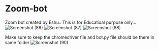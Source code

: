 # Zoom-bot
Zoom bot created by Eshu..
This is for Educatioal purpose only...
![Screenshot (86)](https://user-images.githubusercontent.com/101202896/180658994-0c1112f6-0839-476e-af12-3693957dd940.png)
![Screenshot (87)](https://user-images.githubusercontent.com/101202896/180659012-a1981140-8ca4-41c6-9c8a-966654ae2ae5.png)
![Screenshot (88)](https://user-images.githubusercontent.com/101202896/180659171-6208967f-ff8d-4021-9a45-c7ce80a0873b.png)

Make sure to keep the chromedriver file and bot.py file should be there in same folder
![Screenshot (90)](https://user-images.githubusercontent.com/101202896/180659116-2745009d-eb06-43d3-8430-b76a49056772.png)

